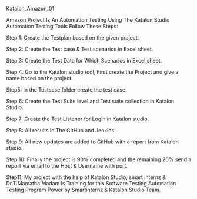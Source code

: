 Katalon_Amazon_01

Amazon Project Is An Automation Testing Using The Katalon Studio Automation Testing Tools Follow These Steps:

Step 1: Create the Testplan based on the given project.

Step 2: Create the Test case & Test scenarios in Excel sheet.

Step 3: Create the Test Data for Which Scenarios in Excel sheet.

Step 4: Go to the Katalon studio tool, First create the Project and give a name based on the project.

Step5: In the Testcase folder create the test case.

Step 6: Create the Test Suite level and Test suite collection in Katalon Studio.

Step 7: Create the Test Listener for Login in Katalon studio.

Step 8: All results in The GitHub and Jenkins.

Step 9: All new updates are added to GitHub with a report from Katalon studio.

Step 10: Finally the project is 90% completed and the remaining 20% send a report via email to the Host & Username with port.

Step11: My project with the help of Katalon Studio, smart internz & Dr.T.Mamatha Madam is Training for this Software Testing Automation Testing Program Power by Smartinternz & Katalon Studio Team.
